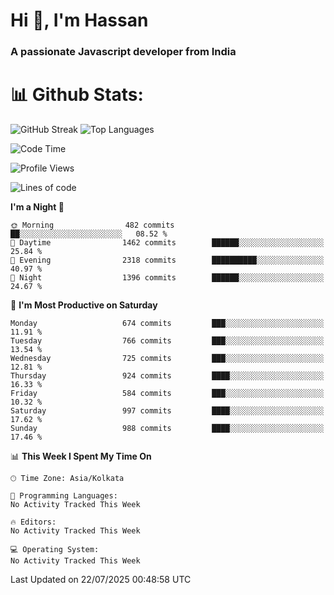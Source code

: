# Hi 👋, I'm Hassan
### A passionate Javascript developer from India


# 📊 Github Stats:
![GitHub Streak](https://github-readme-streak-stats.herokuapp.com/?user=codeblooded47&theme=dracula&hide_border=false)
![Top Languages](https://github-readme-stats.vercel.app/api/top-langs/?username=codeblooded47&layout=compact&theme=dracula)



<!--START_SECTION:waka-->
![Code Time](http://img.shields.io/badge/Code%20Time-883%20hrs%201%20min-blue)

![Profile Views](http://img.shields.io/badge/Profile%20Views-0-blue)

![Lines of code](https://img.shields.io/badge/From%20Hello%20World%20I%27ve%20Written-24.2%20million%20lines%20of%20code-blue)

**I'm a Night 🦉** 

```text
🌞 Morning                482 commits         ██░░░░░░░░░░░░░░░░░░░░░░░   08.52 % 
🌆 Daytime                1462 commits        ██████░░░░░░░░░░░░░░░░░░░   25.84 % 
🌃 Evening                2318 commits        ██████████░░░░░░░░░░░░░░░   40.97 % 
🌙 Night                  1396 commits        ██████░░░░░░░░░░░░░░░░░░░   24.67 % 
```
📅 **I'm Most Productive on Saturday** 

```text
Monday                   674 commits         ███░░░░░░░░░░░░░░░░░░░░░░   11.91 % 
Tuesday                  766 commits         ███░░░░░░░░░░░░░░░░░░░░░░   13.54 % 
Wednesday                725 commits         ███░░░░░░░░░░░░░░░░░░░░░░   12.81 % 
Thursday                 924 commits         ████░░░░░░░░░░░░░░░░░░░░░   16.33 % 
Friday                   584 commits         ███░░░░░░░░░░░░░░░░░░░░░░   10.32 % 
Saturday                 997 commits         ████░░░░░░░░░░░░░░░░░░░░░   17.62 % 
Sunday                   988 commits         ████░░░░░░░░░░░░░░░░░░░░░   17.46 % 
```


📊 **This Week I Spent My Time On** 

```text
🕑︎ Time Zone: Asia/Kolkata

💬 Programming Languages: 
No Activity Tracked This Week

🔥 Editors: 
No Activity Tracked This Week

💻 Operating System: 
No Activity Tracked This Week
```


 Last Updated on 22/07/2025 00:48:58 UTC
<!--END_SECTION:waka-->

